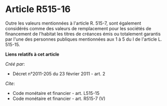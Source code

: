 # Article R515-16

Outre les valeurs mentionnées à l'article R. 515-7, sont également considérés comme des valeurs de remplacement pour les
sociétés de financement de l'habitat les titres de créances émis ou totalement garantis par l'une des personnes publiques
mentionnées aux 1 à 5 du I de l'article L. 515-15.

**Liens relatifs à cet article**

_Créé par_:

  - Décret n°2011-205 du 23 février 2011 - art. 2

_Cite_:

  - Code monétaire et financier - art. L515-15
  - Code monétaire et financier - art. R515-7 (V)
